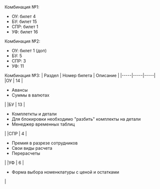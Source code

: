 Комбинация №1:
- ОУ: билет 4
- БУ: билет 15
- СПР: билет 1
- УФ: билет 16

Комбинация №2:
- ОУ: билет 1 (доп)
- БУ: 5
- СПР: 3
- УФ: 11


Комбинация №3:
| Раздел | Номер билета | Описание |
|-----|-----|-----|
|ОУ		| 14	|<ul><li>Авансы</li><li>Суммы в валютах</li></ul>|
|БУ		| 13 	|<ul><li>Комплеткты и детали</li><li>Для блокировки необходимо "разбить" комплекты на детали</li><li>Менеджер временных таблиц</li></ul>|
|СПР	| 4		|<ul><li>Премия в разрезе сотрудников</li><li>Свои виды расчета</li><li>Перерасчеты</li></ul>|
|УФ		| 6	|<ul><li>Форма выбора номенклатуры с ценой и остатками</li></ul> |